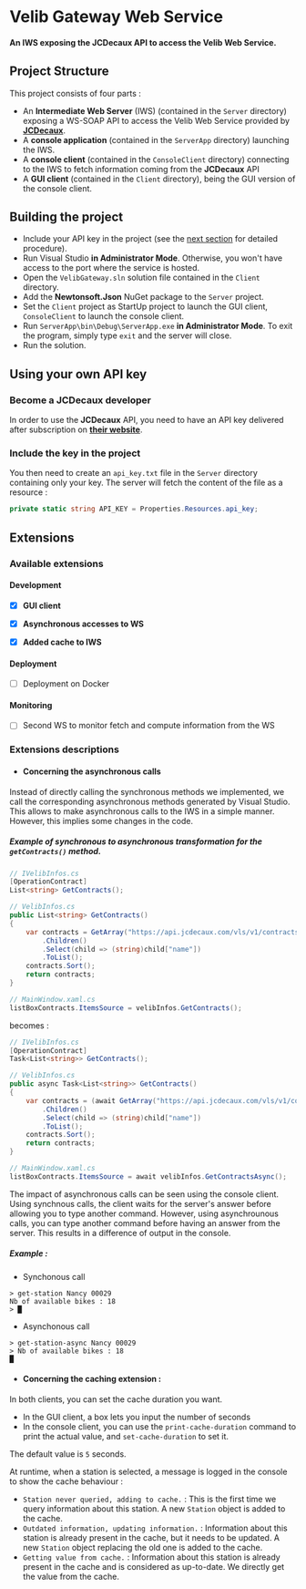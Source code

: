 # Velib Gateway Web Service

#### An IWS exposing the JCDecaux API to access the Velib Web Service.

## Project Structure

This project consists of four parts :

- An **Intermediate Web Server** (IWS) (contained in the `Server` directory) exposing a WS-SOAP API to access the Velib Web Service provided by [**JCDecaux**](https://developer.jcdecaux.com/#/opendata/vls?page=getstarted).
- A **console application** (contained in the `ServerApp` directory) launching the IWS.
- A **console client** (contained in the `ConsoleClient` directory) connecting to the IWS to fetch information coming from the **JCDecaux** API
- A **GUI client** (contained in the `Client` directory), being the GUI version of the console client.

## Building the project

- Include your API key in the project (see the [next section](https://github.com/trinity357/Velib-Gateway-Web-Service#using-your-own-api-key) for detailed procedure).
- Run Visual Studio **in Administrator Mode**. Otherwise, you won't have access to the port where the service is hosted.
- Open the `VelibGateway.sln` solution file contained in the `Client` directory.
- Add the **Newtonsoft.Json** NuGet package to the `Server` project.
- Set the `Client` project as StartUp project to launch the GUI client, `ConsoleClient` to launch the console client.
- Run `ServerApp\bin\Debug\ServerApp.exe` **in Administrator Mode**. To exit the program, simply type `exit` and the server will close.
- Run the solution.

## Using your own API key

### Become a JCDecaux developer
In order to use the **JCDecaux** API, you need to have an API key delivered after subscription on [**their website**](https://developer.jcdecaux.com/#/signup).

### Include the key in the project
You then need to create an `api_key.txt` file in the `Server` directory containing only your key. The server will fetch the content of the file as a resource :

```cs
private static string API_KEY = Properties.Resources.api_key;
```

## Extensions

### Available extensions

#### Development

- [X] **GUI client**
- [X] **Asynchronous accesses to WS**
- [X] **Added cache to IWS**


#### Deployment

- [ ] Deployment on Docker


#### Monitoring

- [ ] Second WS to monitor fetch and compute information from the WS

### Extensions descriptions

- #### Concerning the asynchronous calls

Instead of directly calling the synchronous methods we implemented, we call the corresponding asynchronous methods generated by Visual Studio. This allows to make asynchronous calls to the IWS in a simple manner. However, this implies some changes in the code.

##### Example of synchronous to asynchronous transformation for the `getContracts()` method.

```cs
// IVelibInfos.cs
[OperationContract]
List<string> GetContracts();

// VelibInfos.cs
public List<string> GetContracts()
{
    var contracts = GetArray("https://api.jcdecaux.com/vls/v1/contracts?apiKey=" + API_KEY)
        .Children()
        .Select(child => (string)child["name"])
        .ToList();
    contracts.Sort();
    return contracts;
}

// MainWindow.xaml.cs
listBoxContracts.ItemsSource = velibInfos.GetContracts();
```

becomes :

```cs
// IVelibInfos.cs
[OperationContract]
Task<List<string>> GetContracts();

// VelibInfos.cs
public async Task<List<string>> GetContracts()
{
    var contracts = (await GetArray("https://api.jcdecaux.com/vls/v1/contracts?apiKey=" + API_KEY))
        .Children()
        .Select(child => (string)child["name"])
        .ToList();
    contracts.Sort();
    return contracts;
}

// MainWindow.xaml.cs
listBoxContracts.ItemsSource = await velibInfos.GetContractsAsync();
```

The impact of asynchronous calls can be seen using the console client. Using synchnous calls, the client waits for the server's answer before allowing you to type another command. However, using asynchrounous calls, you can type another command before having an answer from the server. This results in a difference of output in the console.

##### Example :

- Synchonous call 
```
> get-station Nancy 00029
Nb of available bikes : 18
> █
```

- Asynchonous call 
```
> get-station-async Nancy 00029
> Nb of available bikes : 18
█
```

- #### Concerning the caching extension :

In both clients, you can set the cache duration you want.
- In the GUI client, a box lets you input the number of seconds
- In the console client, you can use the `print-cache-duration` command to print the actual value, and `set-cache-duration` to set it.

The default value is `5` seconds.

At runtime, when a station is selected, a message is logged in the console to show the cache behaviour :

- `Station never queried, adding to cache.` : This is the first time we query information about this station. A new `Station` object is added to the cache.
- `Outdated information, updating information.` : Information about this station is already present in the cache, but it needs to be updated. A new `Station` object replacing the old one is added to the cache.
- `Getting value from cache.` : Information about this station is already present in the cache and is considered as up-to-date. We directly get the value from the cache.
